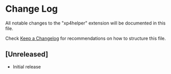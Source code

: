 # Change Log

All notable changes to the "xp4helper" extension will be documented in this file.

Check [Keep a Changelog](http://keepachangelog.com/) for recommendations on how to structure this file.

## [Unreleased]

- Initial release
